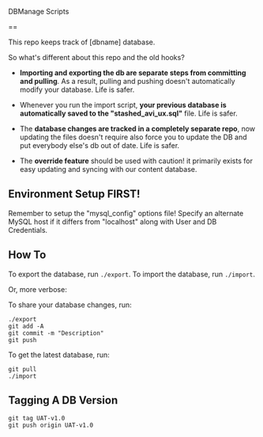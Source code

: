 DBManage Scripts

==

This repo keeps track of [dbname] database.

So what's different about this repo and the old hooks?

- **Importing and exporting the db are separate steps from committing and pulling**. As a result, pulling and pushing doesn't automatically modify your database. Life is safer.
- Whenever you run the import script, **your previous database is automatically saved to the "stashed_avi_ux.sql"** file. Life is safer.

- The **database changes are tracked in a completely separate repo**, now updating the files doesn't require also force you to update the DB and put everybody else's db out of date. Life is safer.
- The **override feature** should be used with caution! it primarily exists for easy updating and syncing with our content database.


Environment Setup FIRST!
--
Remember to setup the "mysql_config" options file! Specify an alternate MySQL host if it differs from "localhost" along with User and DB Credentials.


How To
--

To export the database, run `./export`. To import the database, run `./import`.

Or, more verbose:

To share your database changes, run:

    ./export
    git add -A
    git commit -m "Description"
    git push


To get the latest database, run:

    git pull
    ./import


Tagging A DB Version
--
    git tag UAT-v1.0
    git push origin UAT-v1.0

